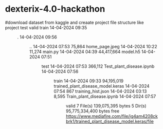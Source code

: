 # dexterix-4.0-hackathon
#download dataset from kaggle and creaate project file structure like 
project 
   test
   valid
   train
14-04-2024  09:35    <DIR>          .
14-04-2024  09:56    <DIR>          ..
14-04-2024  07:53            75,864 home_page.jpeg
14-04-2024  10:22            11,274 main.py
14-04-2024  04:39        44,417,664 model.h5
14-04-2024  07:51    <DIR>          test
14-04-2024  07:53           366,112 Test_plant_disease.ipynb
14-04-2024  07:56    <DIR>          train
14-04-2024  09:33        94,195,019 trained_plant_disease_model.keras
14-04-2024  07:54               867 training_hist.json
14-04-2024  03:13             8,595 Train_plant_disease.ipynb
14-04-2024  07:57    <DIR>          valid
               7 File(s)    139,075,395 bytes
               5 Dir(s)  95,775,334,400 bytes free
https://www.mediafire.com/file/ig4am4208ckbrk1/trained_plant_disease_model.keras/file 
